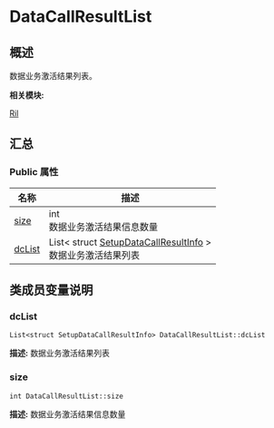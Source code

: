 # DataCallResultList


## 概述

数据业务激活结果列表。

**相关模块:**

[Ril](_ril.md)


## 汇总


### Public 属性

  | 名称 | 描述 | 
| -------- | -------- |
| [size](#size) | int<br/>数据业务激活结果信息数量&nbsp; | 
| [dcList](#dclist) | List&lt;&nbsp;struct&nbsp;[SetupDataCallResultInfo](_setup_data_call_result_info.md)&nbsp;&gt;<br/>数据业务激活结果列表&nbsp; | 


## 类成员变量说明


### dcList

  
```
List<struct SetupDataCallResultInfo> DataCallResultList::dcList
```
**描述:**
数据业务激活结果列表


### size

  
```
int DataCallResultList::size
```
**描述:**
数据业务激活结果信息数量
